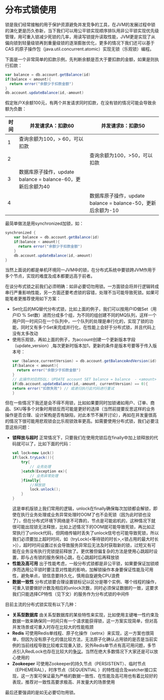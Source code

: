 # 分布式锁使用

锁是我们经常接触的用于保护资源避免并发竞争的工具，在JVM的发展过程中锁的演化更是历久弥新，当下我们可以用公平锁实现顺序排队用非公平锁实现优先级管理，用可重入锁减少死锁的几率，用读写锁提升读取性能，JVM更是实现了从偏向锁到轻量级锁再到重量级锁的逐渐膨胀优化，更多的情况下我们还可以基于CAS 的原子操作包（java.util.concurrent.atomic）实现无锁（乐观锁）编程。

下面是一个非常简单的扣款示例，先判断余额是否大于要扣款的金额，如果是则执行扣款：

```scala
var balance = db.account.getBalance(id)
if(balance < amount){
  return error("余额少于扣款金额")
}
db.account.updateBalance(id,-amount)
```

假定账户X余额100元，有两个并发请求同时扣款，在没有锁的情况可能会导致余额为负数：

|时间 |并发请求A：扣款60 |并发请求B：扣款50 |
|---|------|------|
|1	|查询余额为100，> 60，可以扣款 | |
|2	| |查询余额为100，>50，可以扣款 |
|3	|数据库原子操作，update balance = balance-60，更新后余额为40 | |
|4	| |数据库原子操作，update balance = balance-50，更新后余额为-10 |

最简单做法是用synchronized加锁，如：

```scala
synchronized {
    var balance = db.account.getBalance(id)
    if(balance < amount){
      return error("余额少于扣款金额")
    }
    db.account.updateBalance(id,-amount)
}
```

当然上面说的都是单机环境同一JVM中的锁，在分布式系统中要锁跨JVM作用于多个节点，实现的难度及成本都要远高于前者。

在谈分布式锁之前我们必须明确：如非必要切勿用锁。一方面锁会将并行逻辑转成串行严重影响性能，另一方面还要考虑锁的容错，处理不当可能导致死锁。如果可能笔者更推荐使用如下方案：

* Set化后的MQ替代分布式锁，比如上面的例子，我们可以按用户ID做Set（用户ID % Set数）进而分成多个组，为不同的组创建不同的MQ队列，这样一个用户同一时间只在一个队列中，一个队列的处理是串行化的，实现了锁的功能，同时又有多个Set来完成并行化，在性能上会好于分布式锁，并且代码上没有太多改动
* 使用乐观锁，再如上面的例子，为account创建一个更新版本字段（update_version）,每次更新时版本加1，更新的条件是版本号要等于传入版本号：
    ```scala
    var (balance,currentVersion) = db.account.getBalanceAndVersion(id)
    if(balance < amount){
      return error("余额少于扣款金额")
    }
    // 此操作对应的SQL: UPDATE account SET balance = balance  - <amount> , update_verison = update_verison + 1 WHERE id = <id> AND update_version = <currentVersion>
    if(db.account.updateBalance(id,-amount, currentVersion) == 0){
    return error("扣款失败") // 或递归执行此代码进行重试
    }
    ```

但在一些情况下我还是会不得不用锁，比如如果要同时加锁诸如用户、订单、商品、SKU等多个对象时用锁反而可能是更好的选择（当然前提要反思这样的业务操作是否合理、设计架构是否有缺陷，对此本节不展开讨论），再如在并发量很高的情况下很可能用悲观锁会比乐观锁效率更高。如需要使用分布式锁，我们必要注意这些问题：

* **锁释放与超时** 正常情况下，只要我们在使用完锁后在finally中加上锁释放的代码就可以了，比如下面的代码：
    ```scala
    val lock=new Lock()
    if(lock.tryLock()){
        try{
            // 业务处理
        }catch(Exception ex){
            // 业务异常处理
        }finally{
            //释放锁
            lock.unlock();
        }
    }
    ```
    这是单机版锁上我们常用的逻辑，unlock在finally确保每次加锁都会解锁，即使在执行业务处理或业务异常处理时OOM了也不会死锁（因为此时锁也没了），但在分布式环境下网络是不可靠的，节点是可能宕机的，这种情况下就很可能出现锁无法释放，比如上述情况下的OOM就可能导致死锁，再比如正常执行了unlock代码，但网络传输时丢失了unlock信号也可能导致死锁，所以我们必须要加上超时时间，如（tryLock(<等待锁的时长>,<锁占用的最大时长>)），超时时间设置过长会导致服务异常后无法及时获取新的锁，过短又有可能在业务没有执行完锁提前释放了。更优雅但偏复杂的方法是使用心跳超时设置，即与占有锁的服务保持心跳，在心跳超时后再释放锁
* **性能及高可用** 出于性能考虑，一般分布式锁都是非公平锁，如果要保证加锁顺序而选用公平锁时要注意对性能的影响，加解锁操作本身要保证性能及可用性，避免单点，锁信息要持久化，慎用自旋避免CPU浪费
* **数据一致性** 分布式锁要合理设置锁标记以区分是哪个实例、哪个线程的操作，可重入锁要做好计数及相应的unlock次数，同时必须保证数据的一致，这要求我们只能选择CP特性（见下文）的服务作为分布式锁的中间件

目前主流的分布式锁实现有以下几种：

* **关系型数据库** 由关系型数据库的某些特性来实现，比如使用主键唯一性约束及数据一致来确保同一时间只有一个请求能获得锁，这一方案实现简单，但对高并发场景或可重入时存在比较大的性能瓶颈
* **Redis** 可使用Redis单线程、原子化操作（setnx）来实现，这一方案也很简单，但因为没有原子化的值比较方法，无法原子化确认占用锁的是否是当前实例的当前线程导致比较难实现重入锁，另外Redis单节点有高可用问题，多节点引入RedLock也存在比较大的[争议](https://martin.kleppmann.com/2016/02/08/how-to-do-distributed-locking.html)。当然在绝大多数情况下大家还是可以放心使用的
* **Zookeeper** 可使用Zookeeper的持久节点（PERSISTENT）、临时节点（EPHEMERAL），时序节点（SEQUENTIAL ）的特性组合及watcher接口实现，这一方案可保证最为严格的数据一致性、在性能及高可用也有着比较好的表现，推荐对一致性高要求极高、并发量大的场景使用

最后还要强调的是如无必要切勿用锁。